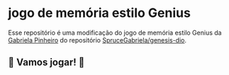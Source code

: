 # jogo de memória estilo Genius

Esse repositório é uma modificação do jogo de memória estilo Genius da [Gabriela Pinheiro](https://github.com/SpruceGabriela) do repositório [SpruceGabriela/genesis-dio](https://github.com/SpruceGabriela/genesis-dio).



## 🚀 Vamos jogar! 🚀

